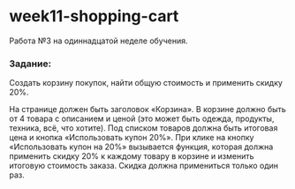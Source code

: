 # week11-shopping-cart
Работа №3 на одиннадцатой неделе обучения.

### Задание:
Создать корзину покупок, найти общую стоимость и применить скидку 20%.

На странице должен быть заголовок «Корзина».
В корзине должно быть от 4 товара с описанием и ценой (это может быть одежда, продукты, техника, всё, что хотите).
Под списком товаров должна быть итоговая цена и кнопка «Использовать купон 20%».
При клике на кнопку «Использовать купон на 20%» вызывается функция, которая должна применить скидку 20% к каждому товару в корзине и изменить итоговую стоимость заказа.
Скидка должна примениться только один раз.
